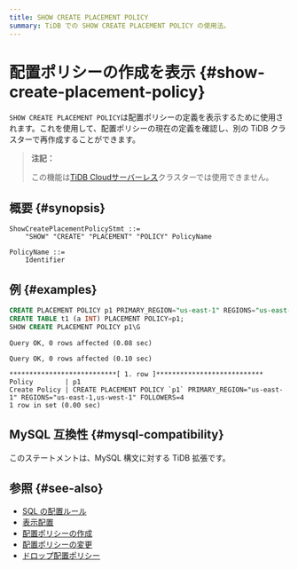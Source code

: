 ```yaml
---
title: SHOW CREATE PLACEMENT POLICY
summary: TiDB での SHOW CREATE PLACEMENT POLICY の使用法。
---
```


# 配置ポリシーの作成を表示 {#show-create-placement-policy}

`SHOW CREATE PLACEMENT POLICY`は配置ポリシーの定義を表示するために使用されます。これを使用して、配置ポリシーの現在の定義を確認し、別の TiDB クラスターで再作成することができます。

> **注記：**
>
> この機能は[TiDB Cloudサーバーレス](https://docs.pingcap.com/tidbcloud/select-cluster-tier#tidb-cloud-serverless)クラスターでは使用できません。

## 概要 {#synopsis}

```ebnf+diagram
ShowCreatePlacementPolicyStmt ::=
    "SHOW" "CREATE" "PLACEMENT" "POLICY" PolicyName

PolicyName ::=
    Identifier
```

## 例 {#examples}

```sql
CREATE PLACEMENT POLICY p1 PRIMARY_REGION="us-east-1" REGIONS="us-east-1,us-west-1" FOLLOWERS=4;
CREATE TABLE t1 (a INT) PLACEMENT POLICY=p1;
SHOW CREATE PLACEMENT POLICY p1\G
```

    Query OK, 0 rows affected (0.08 sec)

    Query OK, 0 rows affected (0.10 sec)

    ***************************[ 1. row ]***************************
    Policy        | p1
    Create Policy | CREATE PLACEMENT POLICY `p1` PRIMARY_REGION="us-east-1" REGIONS="us-east-1,us-west-1" FOLLOWERS=4
    1 row in set (0.00 sec)

## MySQL 互換性 {#mysql-compatibility}

このステートメントは、MySQL 構文に対する TiDB 拡張です。

## 参照 {#see-also}

-   [SQL の配置ルール](/placement-rules-in-sql.md)
-   [表示配置](/sql-statements/sql-statement-show-placement.md)
-   [配置ポリシーの作成](/sql-statements/sql-statement-create-placement-policy.md)
-   [配置ポリシーの変更](/sql-statements/sql-statement-alter-placement-policy.md)
-   [ドロップ配置ポリシー](/sql-statements/sql-statement-drop-placement-policy.md)
